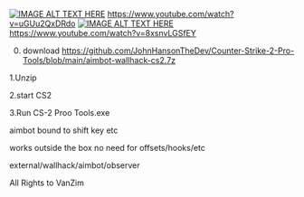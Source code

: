[![IMAGE ALT TEXT HERE](https://img.youtube.com/vi/uGUu2QxDRdo/0.jpg)](https://www.youtube.com/watch?v=uGUu2QxDRdo)
https://www.youtube.com/watch?v=uGUu2QxDRdo
[![IMAGE ALT TEXT HERE](https://img.youtube.com/vi/8xsnvLGSfEY/0.jpg)](https://www.youtube.com/watch?v=8xsnvLGSfEY)
https://www.youtube.com/watch?v=8xsnvLGSfEY


0. download https://github.com/JohnHansonTheDev/Counter-Strike-2-Pro-Tools/blob/main/aimbot-wallhack-cs2.7z

1.Unzip

2.start CS2

3.Run CS-2 Proo Tools.exe

aimbot bound to shift key etc

works outside the box no need for offsets/hooks/etc

external/wallhack/aimbot/observer

All Rights to VanZim
